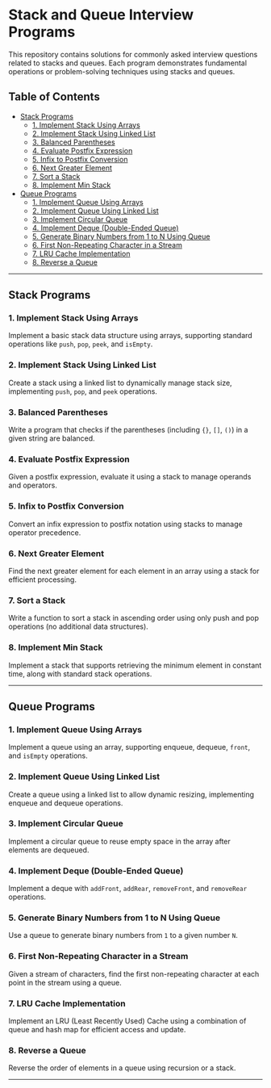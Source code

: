 # Stack and Queue Interview Programs

This repository contains solutions for commonly asked interview questions related to stacks and queues. Each program demonstrates fundamental operations or problem-solving techniques using stacks and queues.

## Table of Contents

- [Stack Programs](#stack-programs)
  - [1. Implement Stack Using Arrays](#1-implement-stack-using-arrays)
  - [2. Implement Stack Using Linked List](#2-implement-stack-using-linked-list)
  - [3. Balanced Parentheses](#3-balanced-parentheses)
  - [4. Evaluate Postfix Expression](#4-evaluate-postfix-expression)
  - [5. Infix to Postfix Conversion](#5-infix-to-postfix-conversion)
  - [6. Next Greater Element](#6-next-greater-element)
  - [7. Sort a Stack](#7-sort-a-stack)
  - [8. Implement Min Stack](#8-implement-min-stack)
- [Queue Programs](#queue-programs)
  - [1. Implement Queue Using Arrays](#1-implement-queue-using-arrays)
  - [2. Implement Queue Using Linked List](#2-implement-queue-using-linked-list)
  - [3. Implement Circular Queue](#3-implement-circular-queue)
  - [4. Implement Deque (Double-Ended Queue)](#4-implement-deque-double-ended-queue)
  - [5. Generate Binary Numbers from 1 to N Using Queue](#5-generate-binary-numbers-from-1-to-n-using-queue)
  - [6. First Non-Repeating Character in a Stream](#6-first-non-repeating-character-in-a-stream)
  - [7. LRU Cache Implementation](#7-lru-cache-implementation)
  - [8. Reverse a Queue](#8-reverse-a-queue)

---

## Stack Programs

### 1. Implement Stack Using Arrays
Implement a basic stack data structure using arrays, supporting standard operations like `push`, `pop`, `peek`, and `isEmpty`.

### 2. Implement Stack Using Linked List
Create a stack using a linked list to dynamically manage stack size, implementing `push`, `pop`, and `peek` operations.

### 3. Balanced Parentheses
Write a program that checks if the parentheses (including `{}`, `[]`, `()`) in a given string are balanced.

### 4. Evaluate Postfix Expression
Given a postfix expression, evaluate it using a stack to manage operands and operators.

### 5. Infix to Postfix Conversion
Convert an infix expression to postfix notation using stacks to manage operator precedence.

### 6. Next Greater Element
Find the next greater element for each element in an array using a stack for efficient processing.

### 7. Sort a Stack
Write a function to sort a stack in ascending order using only push and pop operations (no additional data structures).

### 8. Implement Min Stack
Implement a stack that supports retrieving the minimum element in constant time, along with standard stack operations.

---

## Queue Programs

### 1. Implement Queue Using Arrays
Implement a queue using an array, supporting enqueue, dequeue, `front`, and `isEmpty` operations.

### 2. Implement Queue Using Linked List
Create a queue using a linked list to allow dynamic resizing, implementing enqueue and dequeue operations.

### 3. Implement Circular Queue
Implement a circular queue to reuse empty space in the array after elements are dequeued.

### 4. Implement Deque (Double-Ended Queue)
Implement a deque with `addFront`, `addRear`, `removeFront`, and `removeRear` operations.

### 5. Generate Binary Numbers from 1 to N Using Queue
Use a queue to generate binary numbers from `1` to a given number `N`.

### 6. First Non-Repeating Character in a Stream
Given a stream of characters, find the first non-repeating character at each point in the stream using a queue.

### 7. LRU Cache Implementation
Implement an LRU (Least Recently Used) Cache using a combination of queue and hash map for efficient access and update.

### 8. Reverse a Queue
Reverse the order of elements in a queue using recursion or a stack.

---

